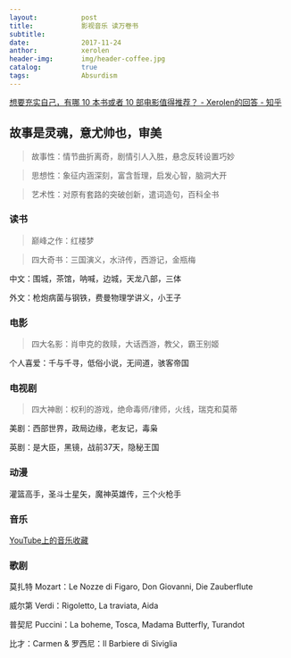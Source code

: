 ```yaml
---
layout:           post
title:            影视音乐 读万卷书
subtitle:         
date:             2017-11-24 
anthor:           xerolen
header-img:       img/header-coffee.jpg 	 
catalog:          true
tags:             Absurdism
---
```


<a href="https://www.zhihu.com/question/35005800/answer/150175072">想要充实自己，有哪 10 本书或者 10 部电影值得推荐？ - Xerolen的回答 - 知乎</a>

## 故事是灵魂，意尤帅也，审美

> 故事性：情节曲折离奇，剧情引人入胜，悬念反转设置巧妙

> 思想性：象征内涵深刻，富含哲理，启发心智，脑洞大开

> 艺术性：对原有套路的突破创新，遣词造句，百科全书

### 读书

> 巅峰之作：红楼梦

> 四大奇书：三国演义，水浒传，西游记，金瓶梅

中文：围城，茶馆，呐喊，边城，天龙八部，三体

外文：枪炮病菌与钢铁，费曼物理学讲义，小王子

### 电影

> 四大名影：肖申克的救赎，大话西游，教父，霸王别姬

个人喜爱：千与千寻，低俗小说，无间道，骇客帝国

### 电视剧

> 四大神剧：权利的游戏，绝命毒师/律师，火线，瑞克和莫蒂

美剧：西部世界，政局边缘，老友记，毒枭

英剧：是大臣，黑镜，战前37天，隐秘王国

### 动漫

灌篮高手，圣斗士星矢，魔神英雄传，三个火枪手

### 音乐

<a href="https://www.youtube.com/watch?v=gd38-X3HpbM&list=PLdROQLxMAIm-Jlr9owZm8gZuBD4ePyesO">YouTube上的音乐收藏</a>

### 歌剧

莫扎特 Mozart：Le Nozze di Figaro, Don Giovanni, Die Zauberflute

威尔第 Verdi：Rigoletto, La traviata, Aida

普契尼 Puccini：La boheme, Tosca, Madama Butterfly, Turandot

比才：Carmen & 罗西尼：Il Barbiere di Siviglia
